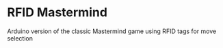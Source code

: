 # RFID Mastermind
 Arduino version of the classic Mastermind game using RFID tags for move selection
